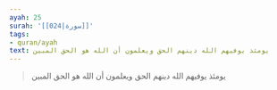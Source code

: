 ```yaml
---
ayah: 25
surah: '[[024|سورة]]'
tags:
- quran/ayah
text: يومئذ يوفيهم الله دينهم الحق ويعلمون أن الله هو الحق المبين
---
```

> يومئذ يوفيهم الله دينهم الحق ويعلمون أن الله هو الحق المبين
